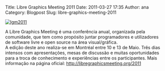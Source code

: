 Title: Libre Graphics Meeting 2011
Date: 2011-03-27 17:35
Author: ana
Category: Blogpost
Slug: libre-graphics-meeting-2011

[![](http://blog.manufacturaindependente.org/wp-content/uploads/2011/03/lgm2011-210x300.jpg "lgm2011")](http://blog.manufacturaindependente.org/wp-content/uploads/2011/03/lgm2011.jpg)

A Libre Graphics Meeting é uma conferência anual, organizada pela
comunidade, que tem como propósito juntar programadores e utilizadores
de software livre e open source na área visual/gráfica.  
A edição deste ano realiza-se em Montréal entre 10 e 13 de Maio. Três
dias intensos com apresentações, mesas de discussão e muitas
oportunidades para a troca de conhecimento e experiências entre os
participantes. Mais informação na página oficial:
<http://libregraphicsmeeting.org/2011>


